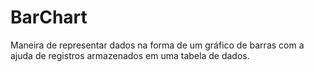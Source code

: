 # BarChart
Maneira de representar dados  na forma de um gráfico de barras com a ajuda de registros armazenados em uma tabela de dados.
